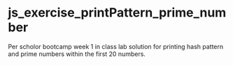 # js_exercise_printPattern_prime_number

Per scholor bootcamp week 1 in class lab solution for printing hash pattern and prime numbers within the first 20 numbers.

